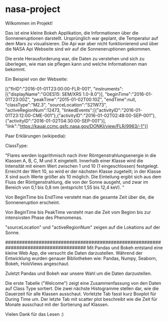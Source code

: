 # nasa-project
Wilkommen im Projekt!

Das ist eine kleine Bokeh Applikation, die Informationen über die Sonneneruptionen darstellt.
Ursprünglich war geplant, die Temperatur auf dem Mars zu visualisieren.
Die Api war aber nicht funktionierend und über die NASA Api Webseite 
sind wir auf die Sonneneruptionen gekommen.

Die erste Herausforderung war, die Daten zu verstehen und sich zu überlegen, 
wie man sie pflegen kann und welche Informationen man bekommt.

Ein Beispiel von der Webseite:

[{"flrID":"2016-01-01T23:00:00-FLR-001",
"instruments":[{"displayName":"GOES15: SEM/XRS 1.0-8.0"}],
"beginTime":"2016-01-01T23:00Z",
"peakTime":"2015-01-02T00:10Z",
"endTime":null,
"classType":"M2.3",
"sourceLocation":"S21W73",
"activeRegionNum":12473,
"linkedEvents":[{"activityID":"2016-01-01T23:12:00-CME-001"},{"activityID":"2016-01-02T02:48:00-SEP-001"},{"activityID":"2016-01-02T04:30:00-SEP-001"}],
"link":"https://kauai.ccmc.gsfc.nasa.gov/DONKI/view/FLR/9963/-1"}]

Paar Erklärungen (wikipedia):

ClassType:

"Flares werden logarithmisch nach ihrer Röntgenstrahlungsenergie in die Klassen A, B, C, M und X eingeteilt. Innerhalb einer Klasse wird die Intensität mit einem Wert zwischen 1 und 10 (1 eingeschlossen) festgelegt. Erreicht der Wert 10, so wird er der nächsten Klasse zugeteilt; in der Klasse X sind auch Werte größer als 10 möglich. Die Einteilung ergibt sich aus dem Fluss der Röntgenstrahlung, die von der Sonne ausgeht, und zwar im Bereich von 0,1 bis 0,8 nm (entspricht 1,55 bis 12,4 keV).
"

Von BeginTime bis EndTime versteht man die gesamte Zeit über die, die Sonneneruption erscheint.

Von BeginTime bis PeakTime versteht man die Zeit vom Beginn bis zur intensivsten Phase des Phenomenas. 

"sourceLocation" und "activeRegionNum" zeigen auf die Lokations auf der Sonne.

#####################################################################################
Mit Pandas und Bokeh entstand eine kleine Web App, die versucht die Daten darzustellen. 
Während der Entwicklung wurden genauer Bibliotheken wie: Pandas, Numpy, Seaborn, Bokeh, HoloViews angeschaut.

Zuletzt Pandas und Bokeh war unsere Wahl um die Daten darzustellen. 

Die erste Tabelle ("Welcome") zeigt eine Zusammenfassung von den Daten auf Class Type sortiert.
Die zwei nächste Histogramme stellen dar, wie die Dauerzeit für alle Klassen ausschaut.
Vorletzte Tab fasst kurz Boxplot für During Time um.
Der letzte Tab mit scatter plot beschreibt wie die Zeit für Monate ausschaut mit der Sortierung auf Klassen.

Vielen Dank für das Lesen :)
